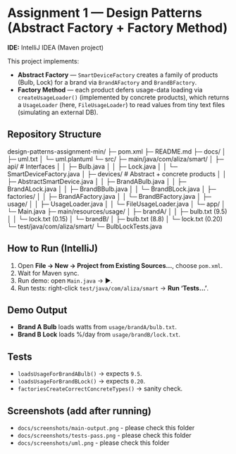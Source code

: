 # Assignment 1 — Design Patterns (Abstract Factory + Factory Method)

**IDE:** IntelliJ IDEA (Maven project)

This project implements:

- **Abstract Factory** — `SmartDeviceFactory` creates a family of products (Bulb, Lock) for a brand via `BrandAFactory` and `BrandBFactory`.
- **Factory Method** — each product defers usage-data loading via `createUsageLoader()` (implemented by concrete products), which returns a `UsageLoader` (here, `FileUsageLoader`) to read values from tiny text files (simulating an external DB).

## Repository Structure
design-patterns-assignment-min/
├─ pom.xml
├─ README.md
├─ docs/
│  ├─ uml.txt
│  └─ uml.plantuml
└─ src/
├─ main/java/com/aliza/smart/
│  ├─ api/              # Interfaces
│  │   ├─ Bulb.java
│  │   ├─ Lock.java
│  │   └─ SmartDeviceFactory.java
│  ├─ devices/          # Abstract + concrete products
│  │   ├─ AbstractSmartDevice.java
│  │   ├─ BrandABulb.java
│  │   ├─ BrandALock.java
│  │   ├─ BrandBBulb.java
│  │   └─ BrandBLock.java
│  ├─ factories/
│  │   ├─ BrandAFactory.java
│  │   └─ BrandBFactory.java
│  ├─ usage/
│  │   ├─ UsageLoader.java
│  │   └─ FileUsageLoader.java
│  └─ app/
│      └─ Main.java
├─ main/resources/usage/
│  ├─ brandA/
│  │   ├─ bulb.txt   (9.5)
│  │   └─ lock.txt   (0.15)
│  └─ brandB/
│      ├─ bulb.txt   (8.8)
│      └─ lock.txt   (0.20)
└─ test/java/com/aliza/smart/
└─ BulbLockTests.java

## How to Run (IntelliJ)
1. Open **File → New → Project from Existing Sources…**, choose `pom.xml`.
2. Wait for Maven sync.
3. Run demo: open `Main.java` → ▶.
4. Run tests: right-click `test/java/com/aliza/smart` → **Run ‘Tests…’**.

## Demo Output
- **Brand A Bulb** loads watts from `usage/brandA/bulb.txt`.
- **Brand B Lock** loads %/day from `usage/brandB/lock.txt`.

## Tests
- `loadsUsageForBrandABulb()` → expects `9.5`.
- `loadsUsageForBrandBLock()` → expects `0.20`.
- `factoriesCreateCorrectConcreteTypes()` → sanity check.

## Screenshots (add after running)
- `docs/screenshots/main-output.png` - please check this folder 
- `docs/screenshots/tests-pass.png` - please check this folder
- `docs/screenshots/uml.png` - please check this folder


